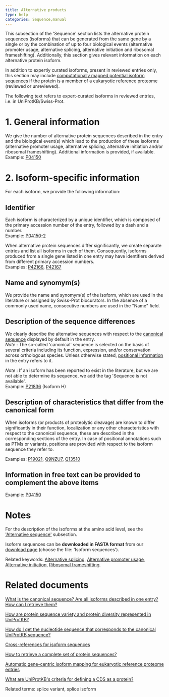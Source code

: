 ```yaml
---
title: Alternative products
type: help
categories: Sequence,manual
---
```


This subsection of the 'Sequence' section lists the alternative protein sequences (isoforms) that can be generated from the same gene by a single or by the combination of up to four biological events (alternative promoter usage, alternative splicing, alternative initiation and ribosomal frameshifting). Additionally, this section gives relevant information on each alternative protein isoform.

In addition to expertly curated isoforms, present in reviewed entries only, this section may include [computationally mapped potential isoform sequences](https://www.uniprot.org/help/gene_centric_isoform_mapping) if the protein is a member of a eukaryotic reference proteome (reviewed or unreviewed).

The following text refers to expert-curated isoforms in reviewed entries, i.e. in UniProtKB/Swiss-Prot.

# 1. General information

We give the number of alternative protein sequences described in the entry and the biological event(s) which lead to the production of these isoforms (alternative promoter usage, alternative splicing, alternative initiation and/or ribosomal frameshifting). Additional information is provided, if available.  
Example: [P04150](https://www.uniprot.org/uniprotkb/P04150#sequences)

# 2. Isoform-specific information

For each isoform, we provide the following information:

## Identifier

Each isoform is characterized by a unique identifier, which is composed of the primary accession number of the entry, followed by a dash and a number.  
Example: [P04150-2](https://www.uniprot.org/uniprotkb/P04150#sequences)

When alternative protein sequences differ significantly, we create separate entries and list all isoforms in each of them. Consequently, isoforms produced from a single gene listed in one entry may have identifiers derived from different primary accession numbers.  
Examples: [P42166](https://www.uniprot.org/uniprotkb/P42166#sequences), [P42167](https://www.uniprot.org/uniprotkb/P42167#sequences)

## Name and synomym(s)

We provide the name and synomym(s) of the isoform, which are used in the literature or assigned by Swiss-Prot biocurators. In the absence of a commonly used name, consecutive numbers are used in the "Name" field.

## Description of the sequence differences

We clearly describe the alternative sequences with respect to the [canonical sequence](https://www.uniprot.org/help/canonical_and_isoforms) displayed by default in the entry.  
*Note* : The so-called 'canonical' sequence is selected on the basis of several criteria including its function, expression, and/or conservation across orthologous species. Unless otherwise stated, [positional information](https://www.uniprot.org/help/sequence_annotation) in the entry refers to it.

*Note* : If an isoform has been reported to exist in the literature, but we are not able to determine its sequence, we add the tag 'Sequence is not available'.  
Example: [P21836](https://www.uniprot.org/uniprotkb/P21836#sequences) (Isoform H)

## Description of characteristics that differ from the canonical form

When isoforms (or products of proteolytic cleavage) are known to differ significantly in their function, localization or any other characteristics with respect to the canonical sequence, these are described in the corresponding sections of the entry. In case of positional annotations such as PTMs or variants, positions are provided with respect to the isoform sequence they refer to.

Examples: [P19021](https://www.uniprot.org/uniprotkb/P19021#ptm_processing), [Q9NZU7](https://www.uniprot.org/uniprotkb/Q9NZU7#ptm_processing), [Q13510](https://www.uniprot.org/uniprotkb/Q13510##pathology_and_biotech)

## Information in free text can be provided to complement the above items

Example: [P04150](https://www.uniprot.org/uniprotkb/P04150#sequences)

# Notes

For the description of the isoforms at the amino acid level, see the ['Alternative sequence'](https://www.uniprot.org/help/var_seq) subsection.

Isoform sequences can be **downloaded in FASTA format** from our [download page](https://www.uniprot.org/downloads) (choose the file: 'Isoform sequences').

Related keywords: [Alternative splicing](https://www.uniprot.org/keywords/25), [Alternative promoter usage](https://www.uniprot.org/keywords/877), [Alternative initiation](https://www.uniprot.org/keywords/24), [Ribosomal frameshifting](https://www.uniprot.org/keywords/688).

# Related documents

[What is the canonical sequence? Are all isoforms described in one entry? How can I retrieve them?](https://www.uniprot.org/help/canonical_and_isoforms)

[How are protein sequence variety and protein diversity represented in UniProtKB?](https://www.uniprot.org/help/protein_diversity)

[How do I get the nucleotide sequence that corresponds to the canonical UniProtKB sequence?](https://www.uniprot.org/help/canonical_nucleotide)

[Cross-references for isoform sequences](https://www.uniprot.org/help/isoform_crossreferences)

[How to retrieve a complete set of protein sequences?](https://www.uniprot.org/help/retrieve_sets)

[Automatic gene-centric isoform mapping for eukaryotic reference proteome entries](https://www.uniprot.org/help/gene_centric_isoform_mapping)

[What are UniProtKB's criteria for defining a CDS as a protein?](https://www.uniprot.org/help/cds_protein_definition)

Related terms: splice variant, splice isoform
